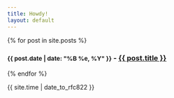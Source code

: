 ```yaml
---
title: Howdy!
layout: default
---
```


{% for post in site.posts %}	
<h3><small>{{ post.date | date: "%B %e, %Y" }}</small> <a href="http://mypage.github.com{{ post.url }}#disqus_thread"></a></small> - <a href="{{ site.baseurl }}{{ post.url }}">{{ post.title }}</a></h3>	
{% endfor %}

{{ site.time | date_to_rfc822 }}

